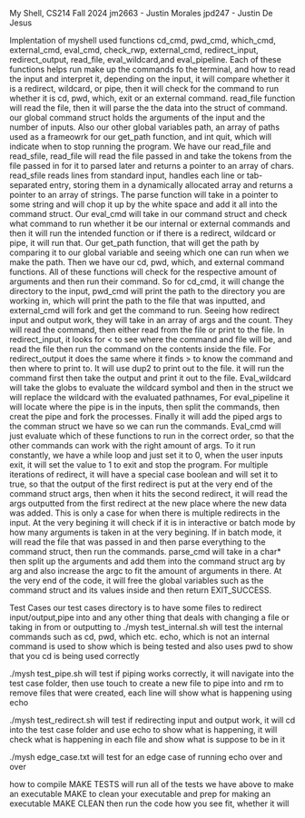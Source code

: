 My Shell, CS214 Fall 2024 
jm2663 - Justin Morales
jpd247 - Justin De Jesus

Implentation of myshell used functions cd_cmd, pwd_cmd, which_cmd, external_cmd, eval_cmd, check_rwp, external_cmd, redirect_input, redirect_output, read_file, eval_wildcard,and eval_pipeline. Each of these functions helps run make up the commands fo the terminal, and how to read the input and interpret it, depending on the input, it will compare whether it is a redirect, wildcard, or pipe, then it will check for the command to run whether it is cd, pwd, which, exit or an external command. read_file function will read the file, then it will parse the the data into the struct of command. our global command struct holds the arguments of the input and the number of inputs. Also our other global variables path, an array of paths used as a frameowrk for our get_path function, and int quit, which will indicate when to stop running the program. We have our read_file and read_sfile, read_file will read the file passed in and take the tokens from the file passed in for it to parsed later and returns a pointer to an array of chars. read_sfile reads lines from standard input, handles each line or tab-separated entry, storing them in a dynamically allocated array and returns a pointer to an array of strings. The parse function will take in a pointer to some string and will chop it up by the white space and add it all into the command struct. Our eval_cmd will take in our command struct and check what command to run whether it be our internal or external commands and then it will run the intended function or if there is a redirect, wildcard or pipe, it will run that. Our get_path function, that will get the path by comparing it to our global variable and seeing which one can run when we make the path. Then we have our cd, pwd, which, and external command functions. All of these functions will check for the respective amount of arguments and then run their command. So for cd_cmd, it will change the directory to the input, pwd_cmd will print the path to the directory you are working in, which will print the path to the file that was inputted, and external_cmd will fork and get the command to run. Seeing how redirect input and output work, they will take in an array of args and the count. They will read the command, then either read from the file or print to the file. In redirect_input, it looks for < to see where the command and file will be, and read the file then run the command on the contents inside the file. For redirect_output it does the same where it finds > to know the command and then where to print to. It will use dup2 to print out to the file. it will run the command first then take the output and print it out to the file. Eval_wildcard will take the globs to evaluate the wildcard symbol and then in the struct we will replace the wildcard with the evaluated pathnames, For eval_pipeline it will locate where the pipe is in the inputs, then split the commands, then creat the pipe and fork the processes. Finally it will add the piped args to the comman struct we have so we can run the commands. Eval_cmd will just evaluate which of these functions to run in the correct order, so that the other commands can work with the right amount of args. To it run constantly, we have a while loop and just set it to 0, when the user inputs exit, it will set the value to 1 to exit and stop the program. For multiple iterations of redirect, it will have a special case boolean and will set it to true, so that the output of the first redirect is put at the very end of the command struct args, then when it hits the second redirect, it will read the args outputted from the first redirect at the new place where the new data was added. This is only a case for when there is multiple redirects in the input. At the very begining it will check if it is in interactive or batch mode by how many arguments is taken in at the very begining. If in batch mode, it will read the file that was passed in and then parse everything to the command struct, then run the commands. parse_cmd will take in a char* then split up the arguments and add them into the command struct arg by arg and also increase the argc to fit the amount of arguments in there. At the very end of the code, it will free the global variables such as the command struct and its values inside and then return EXIT_SUCCESS.

Test Cases
our test cases directory is to have some files to redirect input/output,pipe into and any other thing that deals with changing a file or taking in from or outputting to
./mysh test_internal.sh 
will test the internal commands such as cd, pwd, which etc. echo, which is not an internal command is used to show which is being tested and also uses pwd to show that you cd is being used correctly

./mysh test_pipe.sh
will test if piping works correctly, it will navigate into the test case folder, then use touch to create a new file to pipe into and rm to remove files that were created, each line will show what is happening using echo

./mysh test_redirect.sh
will test if redirecting input and output work, it will cd into the test case folder and use echo to show what is happening, it will check what is happening in each file and show what is suppose to be in it

./mysh edge_case.txt
will test for an edge case of running echo over and over

how to compile
MAKE TESTS
will run all of the tests we have above
to make an executable 
MAKE
to clean your executable and prep for making an executable
MAKE CLEAN
then run the code how you see fit, whether it will